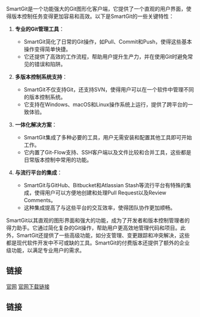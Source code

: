 SmartGit是一个功能强大的Git图形化客户端，它提供了一个直观的用户界面，使得版本控制任务变得更加容易和高效。以下是SmartGit的一些关键特性：

1. **专业的Git管理工具**：
   - SmartGit简化了日常的Git操作，如Pull、Commit和Push，使得这些基本操作变得简单快捷。
   - 它还提供了高效的工作流程，帮助用户提升生产力，并在使用Git时避免常见的错误和陷阱。

2. **多版本控制系统支持**：
   - SmartGit不仅支持Git，还支持SVN，使得用户可以在一个软件中管理不同的版本控制系统。
   - 它支持在Windows、macOS和Linux操作系统上运行，提供了跨平台的一致体验。

3. **一体化解决方案**：
   - SmartGit集成了多种必要的工具，用户无需安装和配置其他工具即可开始工作。
   - 它内置了Git-Flow支持、SSH客户端以及文件比较和合并工具，这些都是日常版本控制中常用的功能。

4. **与流行平台的集成**：
   - SmartGit与GitHub、Bitbucket和Atlassian Stash等流行平台有特殊的集成，使得用户可以方便地创建和处理Pull Request以及Review Comments。
   - 这种集成提高了与这些平台的交互效率，使得团队协作更加顺畅。

SmartGit以其直观的图形界面和强大的功能，成为了开发者和版本控制管理者的得力助手。它通过简化复杂的Git操作，帮助用户更高效地管理代码和项目。此外，SmartGit还提供了一些高级功能，如分支管理、变更跟踪和冲突解决，这些都是现代软件开发中不可或缺的工具。SmartGit的付费版本还提供了额外的企业级功能，以满足专业用户的需求。


## 链接
[官网](https://www.syntevo.com/smartgit/)
[官网下载链接](https://www.syntevo.com/smartgit/download/)

## 链接